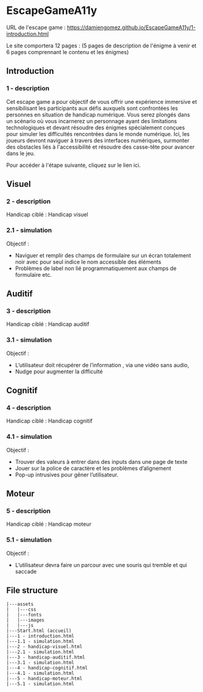 # EscapeGameA11y

URL de l'escape game : https://damiengomez.github.io/EscapeGameA11y/1-introduction.html

Le site comportera 12 pages : (5 pages de description de l'énigme à venir et 6 pages comprennant le contenu et les énigmes)

## Introduction
### 1 - description
Cet escape game a pour objectif de vous offrir une expérience immersive et sensibilisant les participants aux défis auxquels sont confrontées les personnes en situation de handicap numérique.
Vous serez plongés dans un scénario où vous incarnerez un personnage ayant des limitations technologiques et devant résoudre des énigmes spécialement conçues pour simuler les difficultés rencontrées dans le monde numérique.
Ici, les joueurs devront naviguer à travers des interfaces numériques, surmonter des obstacles liés à l'accessibilité et résoudre des casse-tête pour avancer dans le jeu.

Pour accéder à l'étape suivante, cliquez sur le lien ici.

## Visuel
### 2 - description
Handicap ciblé : Handicap visuel


### 2.1 - simulation
Objectif :
- Naviguer et remplir des champs de formulaire sur un écran totalement noir avec pour seul indice le nom accessible des éléments
- Problèmes de label non lié programmatiquement aux champs de formulaire etc.


## Auditif
### 3 - description
Handicap ciblé : Handicap auditif


### 3.1 - simulation
Objectif :
- L’utilisateur doit récupérer de l’information , via une vidéo sans audio,
- Nudge pour augmenter la difficulté 

## Cognitif
### 4 - description
Handicap ciblé : Handicap cognitif

### 4.1 - simulation
Objectif :
- Trouver des valeurs à entrer dans des inputs dans une page de texte
- Jouer sur la police de caractère et les problèmes d’alignement
- Pop-up intrusives pour gêner l’utilisateur.


## Moteur
### 5 - description
Handicap ciblé : Handicap moteur

### 5.1 - simulation
Objectif :
- L’utilisateur devra faire un parcour avec une souris qui tremble et qui saccade


## File structure
```
|---assets
|   |---css
|   |---fonts
|   |---images
|   |---js
|---Start.html (accueil)
|---1 - introduction.html
|---1.1 - simulation.html
|---2 - handicap-visuel.html
|---2.1 - simulation.html
|---3 - handicap-auditif.html
|---3.1 - simulation.html
|---4 - handicap-cognitif.html
|---4.1 - simulation.html
|---5 - handicap-moteur.html
|---5.1 - simulation.html
```
